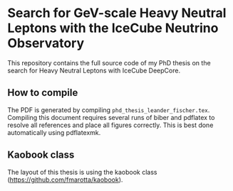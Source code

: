 # Search for GeV-scale Heavy Neutral Leptons with the IceCube Neutrino Observatory

This repository contains the full source code of my PhD thesis on the search for Heavy Neutral Leptons with IceCube DeepCore.

## How to compile

The PDF is generated by compiling `phd_thesis_leander_fischer.tex`. Compiling this document requires several runs of biber and pdflatex to resolve all references and place all figures correctly. This is best done automatically using pdflatexmk.

## Kaobook class

The layout of this thesis is using the kaobook class (https://github.com/fmarotta/kaobook).
